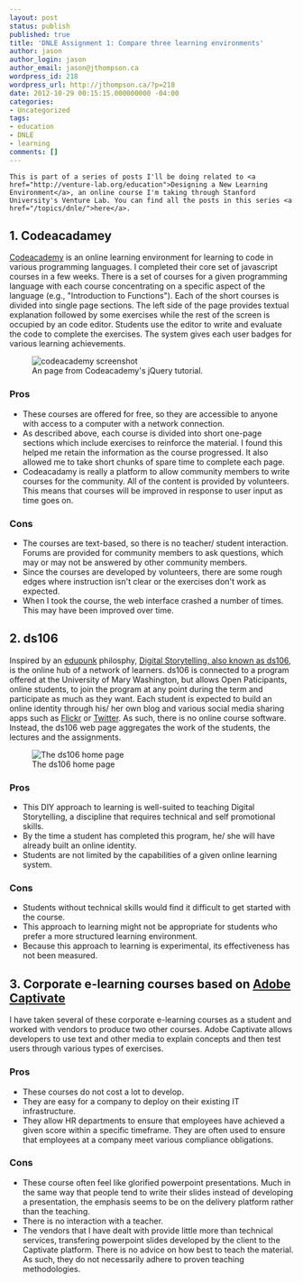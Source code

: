 ```yaml
---
layout: post
status: publish
published: true
title: 'DNLE Assignment 1: Compare three learning environments'
author: jason
author_login: jason
author_email: jason@jthompson.ca
wordpress_id: 218
wordpress_url: http://jthompson.ca/?p=218
date: 2012-10-29 00:15:15.000000000 -04:00
categories:
- Uncategorized
tags:
- education
- DNLE
- learning
comments: []
---
```

<div class="note">
  
    This is part of a series of posts I'll be doing related to <a href="http://venture-lab.org/education">Designing a New Learning Environment</a>, an online course I'm taking through Stanford University's Venture Lab. You can find all the posts in this series <a href="/topics/dnle/">here</a>.
  


</div>

<h2>1. Codeacadamey</h2>

<a href="http://www.codecademy.com/">Codeacademy</a> is an online learning environment for learning to code in various programming languages. I completed their core set of javascript courses in a few weeks. There is a set of courses for a given programming language with each course concentrating on a specific aspect of the language (e.g., "Introduction to Functions"). Each of the short courses is divided into single page sections. The left side of the page provides textual explanation followed by some exercises while the rest of the screen is occupied by an code editor. Students use the editor to write and evaluate the code to complete the exercises. The system gives each user badges for various learning achievements.

<figure> 
<img src="http://jthompson.ca/wp-content/uploads/2012/10/Codeacademy.png" alt="codeacademy screenshot" /><figcaption> An page from Codeacademy's jQuery tutorial.</figcaption> </figure>



<h3>Pros</h3>

<ul>
<li>These courses are offered for free, so they are accessible to anyone with access to a computer with a network connection.</li>
<li>As described above, each course is divided into short one-page sections which include exercises to reinforce the material. I found this helped me retain the information as the course progressed. It also allowed me to take short chunks of spare time to complete each page.</li>
<li>Codeacadamy is really a platform to allow community members to write courses for the community. All of the content is provided by volunteers. This means that courses will be improved in response to user input as time goes on.</li>
</ul>

<h3>Cons</h3>

<ul>
<li>The courses are text-based, so there is no teacher/ student interaction. Forums are provided for community members to ask questions, which may or may not be answered by other community members.</li>
<li>Since the courses are developed by volunteers, there are some rough edges where instruction isn't clear or the exercises don't work as expected.</li>
<li>When I took the course, the web interface crashed a number of times. This may have been improved over time.</li>
</ul>

<h2>2. ds106</h2>

Inspired by an <a href="http://bavatuesdays.com/the-glass-bees/">edupunk</a> philosphy, <a href="http://ds106.us">Digital Storytelling, also known as ds106</a>, is the online hub of a network of learners. ds106 is connected to a program offered at the University of Mary Washington, but allows Open Paticipants, online students, to join the program at any point during the term and participate as much as they want. Each student is expected to build an online identity through his/ her own blog and various social media sharing apps such as <a href="http://flickr.com">Flickr</a> or <a href="http://twitter.com">Twitter</a>. As such, there is no online course software. Instead, the ds106 web page aggregates the work of the students, the lectures and the assignments.

<figure> <img src="http://jthompson.ca/wp-content/uploads/2012/10/ds106.png" alt="The ds106 home page" /><figcaption> The ds106 home page</figcaption> </figure>



<h3>Pros</h3>

<ul>
<li>This DIY approach to learning is well-suited to teaching Digital Storytelling, a discipline that requires technical and self promotional skills.</li>
<li>By the time a student has completed this program, he/ she will have already built an online identity.</li>
<li>Students are not limited by the capabilities of a given online learning system.</li>
</ul>

<h3>Cons</h3>

<ul>
<li>Students without technical skills would find it difficult to get started with the course.</li>
<li>This approach to learning might not be appropriate for students who prefer a more structured learning environment. </li>
<li>Because this approach to learning is experimental, its effectiveness has not been measured. </li>
</ul>

<h2>3. Corporate e-learning courses based on <a href="http://www.adobe.com/ca/products/captivate.html">Adobe Captivate</a></h2>

I have taken several of these corporate e-learning courses as a student and worked with vendors to produce two other courses. Adobe Captivate allows developers to use text and other media to explain concepts and then test users through various types of exercises.



<h3>Pros</h3>

<ul>
<li>These courses do not cost a lot to develop.</li>
<li>They are easy for a company to deploy on their existing IT infrastructure.</li>
<li>They allow HR departments to ensure that employees have achieved a given score within a specific timeframe. They are often used to ensure that employees at a company meet various compliance obligations.</li>
</ul>

<h3>Cons</h3>

<ul>
<li>These course often feel like glorified powerpoint presentations. Much in the same way that people tend to write their slides instead of developing a presentation, the emphasis seems to be on the delivery platform rather than the teaching.</li>
<li>There is no interaction with a teacher.</li>
<li>The vendors that I have dealt with provide little more than technical services, transfering powerpoint slides developed by the client to the Captivate platform. There is no advice on how best to teach the material. As such, they do not necessarily adhere to proven teaching methodologies.</li>
</ul>
